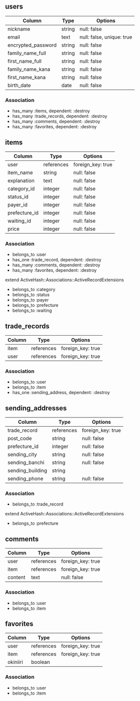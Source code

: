 ## users

|Column            |Type   |Options    |
|------------------|-------|-----------|
|nickname          |string |null: false|
|email             |text   |null: false, unique: true|
|encrypted_password|string |null: false|
|family_name_full  |string |null: false|
|first_name_full   |string |null: false|
|family_name_kana  |string |null: false|
|first_name_kana   |string |null: false|
|birth_date        |date   |null: false|


### Association
- has_many :items, dependent: :destroy
- has_many :trade_records, dependent: :destroy
- has_many :comments, dependent: :destroy
- has_many :favorites, dependent: :destroy


## items

|Column       |Type      |Options    |
|-------------|----------|-----------|
|user         |references|foreign_key: true|
|item_name    |string    |null: false|
|explanation  |text      |null: false|
|category_id  |integer   |null: false|
|status_id    |integer   |null: false|
|payer_id     |integer   |null: false|
|prefecture_id|integer   |null: false|
|waiting_id   |integer   |null: false|
|price        |integer   |null: false|


### Association
- belongs_to :user
- has_one :trade_record, dependent: :destroy
- has_many :comments, dependent: :destroy
- has_many :favorites, dependent: :destroy

extend ActiveHash::Associations::ActiveRecordExtensions
- belongs_to :category
- belongs_to :status
- belongs_to :payer
- belongs_to :prefecture
- belongs_to :waiting


## trade_records

|Column|Type      |Options          |
|------|----------|-----------------|
|item  |references|foreign_key: true|
|user  |references|foreign_key: true|


### Association
- belongs_to :user
- belongs_to :item
- has_one :sending_address, dependent: :destroy


## sending_addresses

|Column          |Type      |Options    |
|----------------|----------|-----------|
|trade_record    |references|foreign_key: true|
|post_code       |string    |null: false|
|prefecture_id   |integer   |null: false|
|sending_city    |string    |null: false|
|sending_banchi  |string    |null: false|
|sending_building|string    |           |
|sending_phone   |string    |null: false|


### Association
- belongs_to :trade_record

extend ActiveHash::Associations::ActiveRecordExtensions
- belongs_to :prefecture


## comments

|Column |Type      |Options          |
|-------|----------|-----------------|
|user   |references|foreign_key: true|
|item   |references|foreign_key: true|
|content|text      |null: false      |


### Association
- belongs_to :user
- belongs_to :item


## favorites

|Column  |Type      |Options          |
|--------|----------|-----------------|
|user    |references|foreign_key: true|
|item    |references|foreign_key: true|
|okiniiri|boolean   |                 |


### Association
- belongs_to :user
- belongs_to :item
